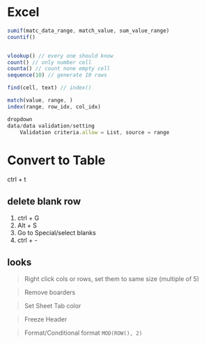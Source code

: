 # Excel

```js
sumif(matc_data_range, match_value, sum_value_range)
countif()


vlookup() // every one should know
count() // only number cell
counta() // count none empty cell
sequence(10) // generate 10 rows

find(cell, text) // index()

match(value, range, )
index(range, row_idx, col_idx)

dropdown
data/data validation/setting
    Validation criteria.allow = List, source = range
```

# Convert to Table
ctrl + t

## delete blank row
1. ctrl + G
2. Alt + S
3. Go to Special/select blanks
4. ctrl + -

## looks
> Right click cols or rows, set them to same size (multiple of 5)

> Remove boarders

> Set Sheet Tab color

> Freeze Header

> Format/Conditional format `MOD(ROW(), 2)`